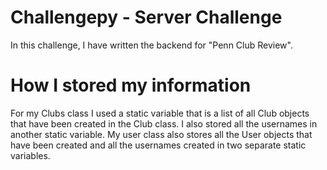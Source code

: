# Challengepy - Server Challenge

In this challenge, I have written the backend for "Penn Club Review".

# How I stored my information

For my Clubs class I used a static variable that is a list of all Club objects that have been created in the Club class. I also stored all the usernames in another static variable. My user class also stores all the User objects that have been created and all the usernames created in two separate static variables.  
